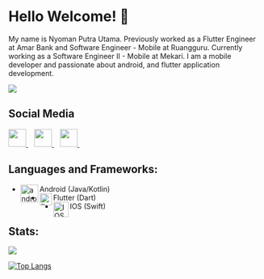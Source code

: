 <h1 align='left'>Hello Welcome! 👋</h1>

My name is Nyoman Putra Utama. Previously worked as a Flutter Engineer at Amar Bank and  Software Engineer - Mobile at Ruangguru. Currently working as a Software Engineer II - Mobile at Mekari.
I am a mobile developer and passionate about android, and flutter application development.

![](https://komarev.com/ghpvc/?username=putrautama007&color=green)

## Social Media

<p>
  <a href="https://www.linkedin.com/in/putrautama007/">
    <img width="35px" src="https://icons.veryicon.com/png/o/brands/logo-1/linkedin-box-fill-1.png" />
  </a>&nbsp;&nbsp;
  <a href="https://medium.com/@putrautama30">
    <img width="35px" src="https://icons.veryicon.com/png/o/internet--web/logos/medium-fill.png" />
  </a>&nbsp;&nbsp;
   <a href="https://www.instagram.com/nputrautama98">
    <img width="35px" src="https://icons.veryicon.com/png/o/brands/logo-1/instagram-fill-2.png" />
  </a>&nbsp;&nbsp;
</p>

## Languages and Frameworks:
- Android (Java/Kotlin)<img align="left" alt="android" width="35px" src="https://source.android.com/setup/images/Android_symbol_green_RGB.png"/>
- Flutter (Dart)<img align="left" alt="flutter" width="24px" src="https://cdn.iconscout.com/icon/free/png-256/flutter-2038877-1720090.png"/>
- IOS (Swift)<img align="left" alt="IOS" width="30px" src="https://cdn.freelogovectors.net/wp-content/uploads/2018/08/IOS-logo.png"/>

## Stats:
<img src="https://github-readme-stats.vercel.app/api?username=putrautama007&show_icons=true">

[![Top Langs](https://github-readme-stats.vercel.app/api/top-langs/?username=putrautama007&layout=compact)](https://github.com/anuraghazra/github-readme-stats)
